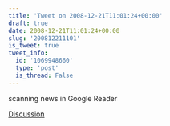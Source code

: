 ```yaml
---
title: 'Tweet on 2008-12-21T11:01:24+00:00'
draft: true
date: 2008-12-21T11:01:24+00:00
slug: '200812211101'
is_tweet: true
tweet_info:
  id: '1069948660'
  type: 'post'
  is_thread: False
---
```




scanning news in Google Reader

[Discussion](https://x.com/sytelus/status/1069948660)
